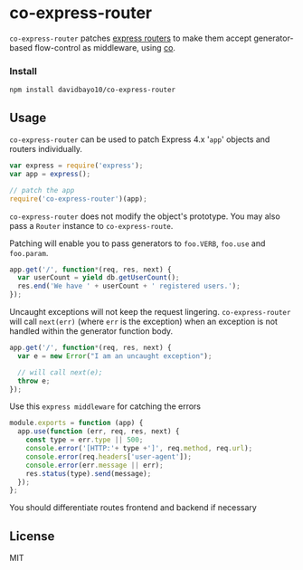 co-express-router
=================
```co-express-router``` patches [express routers](https://github.com/visionmedia/express) to make them accept generator-based flow-control as middleware, using [co](https://github.com/visionmedia/co).

### Install
```npm install davidbayo10/co-express-router```


## Usage
```co-express-router``` can be used to patch Express 4.x '```app```' objects and routers individually.

```javascript
var express = require('express');
var app = express();

// patch the app
require('co-express-router')(app);
```
```co-express-router``` does not modify the object's prototype. You may also pass a ```Router``` instance to ```co-express-route```.


Patching will enable you to pass generators to ```foo.VERB```, ```foo.use``` and ```foo.param```.
```javascript
app.get('/', function*(req, res, next) {
  var userCount = yield db.getUserCount();
  res.end('We have ' + userCount + ' registered users.');
});
```

Uncaught exceptions will not keep the request lingering. ```co-express-router``` will call ```next(err)``` (where ```err``` is the exception) when an exception is not handled within the generator function body.
```javascript
app.get('/', function*(req, res, next) {
  var e = new Error("I am an uncaught exception");

  // will call next(e);
  throw e;
});
```

Use this ```express middleware``` for catching the errors
```javascript
module.exports = function (app) {
  app.use(function (err, req, res, next) {
    const type = err.type || 500;
    console.error('[HTTP:'+ type +']', req.method, req.url);
    console.error(req.headers['user-agent']);
    console.error(err.message || err);
    res.status(type).send(message);
  });
};
```
You should differentiate routes frontend and backend if necessary

## License
MIT
